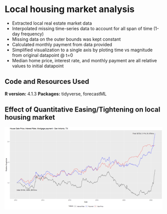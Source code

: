 # Local housing market analysis
* Extracted local real estate market data
* Interpolated missing time-series data to account for all span of time (1-day frequency)
* Missing data on the outer bounds was kept constant
* Calculated monthly payment from data provided
* Simplified visualization to a single axis by ploting time vs magnitude from original datapoint @ t=0
* Median home price, interest rate, and monthly payment are all relative values to initial datapoint

## Code and Resources Used
**R version:** 4.1.3
**Packages:** tidyverse, forecastML

## Effect of Quantitative Easing/Tightening on local housing market
![](/SA_housing_Final.png)
